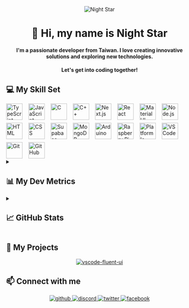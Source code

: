 <div align="center">
  <img src="https://user-images.githubusercontent.com/74038190/212750155-3ceddfbd-19d3-40a3-87af-8d329c8323c4.gif" alt="Night Star" />
</div>

<div align="center">
  <h1>👋 Hi, my name is Night Star</h1>
  <h4>
    I'm a passionate developer from Taiwan. I love creating innovative solutions and exploring new technologies.
  </h4>
  <h4>
    Let's get into coding together!
  </h4>
</div>

## 💻 My Skill Set

<div style="display: flex; flex-wrap: wrap; gap: 8px 16px; justify-content: left;">
  <img src="https://skillicons.dev/icons?i=typescript" height="44" alt="TypeScript" /> <img src="https://skillicons.dev/icons?i=javascript" height="44" alt="JavaScript" /> <img src="https://skillicons.dev/icons?i=c" height="44" alt="C" /> <img src="https://skillicons.dev/icons?i=cpp" height="44" alt="C++" />
  <img src="https://skillicons.dev/icons?i=nextjs" height="44" alt="Next.js" /> <img src="https://skillicons.dev/icons?i=react" height="44" alt="React" /> <img src="https://skillicons.dev/icons?i=materialui" height="44" alt="Material UI" /> <img src="https://skillicons.dev/icons?i=nodejs" height="44" alt="Node.js" /> <img src="https://skillicons.dev/icons?i=html" height="44" alt="HTML" /> <img src="https://skillicons.dev/icons?i=css" height="44" alt="CSS" />
  <img src="https://skillicons.dev/icons?i=supabase" height="44" alt="Supabase" /> <img src="https://skillicons.dev/icons?i=mongodb" height="44" alt="MongoDB" />
  <img src="https://skillicons.dev/icons?i=arduino" height="44" alt="Arduino" /> <img src="https://skillicons.dev/icons?i=raspberrypi" height="44" alt="Raspberry Pi" /> <img src="https://static-00.iconduck.com/assets.00/platformio-icon-128x128-j7bbkjsj.png" height="44" alt="Platform Io" />
  <img src="https://skillicons.dev/icons?i=vscode" height="44" alt="VS Code" /> <img src="https://skillicons.dev/icons?i=git" height="44" alt="Git" /> <img src="https://skillicons.dev/icons?i=github" height="44" alt="GitHub" />
</div>

<details><summary><h2>📊 My Dev Metrics</h2></summary>

<!--START_SECTION:waka-->
![Code Time](http://img.shields.io/badge/Code%20Time-639%20hrs%209%20mins-blue)

![Profile Views](http://img.shields.io/badge/Profile%20Views-41-blue)

**🐱 My GitHub Data** 

> 📦 138.7 kB Used in GitHub's Storage 
 > 
> 🏆 42 Contributions in the Year 2025
 > 
> 💼 Opted to Hire
 > 
> 📜 7 Public Repositories 
 > 
> 🔑 33 Private Repositories 
 > 
**I'm an Early 🐤** 

```text
🌞 Morning                1268 commits        ████░░░░░░░░░░░░░░░░░░░░░   17.29 % 
🌆 Daytime                2888 commits        ██████████░░░░░░░░░░░░░░░   39.39 % 
🌃 Evening                2626 commits        █████████░░░░░░░░░░░░░░░░   35.82 % 
🌙 Night                  550 commits         ██░░░░░░░░░░░░░░░░░░░░░░░   07.50 % 
```
📅 **I'm Most Productive on Monday** 

```text
Monday                   1505 commits        █████░░░░░░░░░░░░░░░░░░░░   20.53 % 
Tuesday                  1009 commits        ███░░░░░░░░░░░░░░░░░░░░░░   13.76 % 
Wednesday                1187 commits        ████░░░░░░░░░░░░░░░░░░░░░   16.19 % 
Thursday                 1075 commits        ████░░░░░░░░░░░░░░░░░░░░░   14.66 % 
Friday                   1253 commits        ████░░░░░░░░░░░░░░░░░░░░░   17.09 % 
Saturday                 756 commits         ███░░░░░░░░░░░░░░░░░░░░░░   10.31 % 
Sunday                   547 commits         ██░░░░░░░░░░░░░░░░░░░░░░░   07.46 % 
```


📊 **This Week I Spent My Time On** 

```text
🕑︎ Time Zone: Asia/Taipei

💬 Programming Languages: 
TypeScript               25 hrs 33 mins      ███████████████████░░░░░░   76.70 % 
SQL                      4 hrs 41 mins       ████░░░░░░░░░░░░░░░░░░░░░   14.11 % 
Other                    1 hr 37 mins        █░░░░░░░░░░░░░░░░░░░░░░░░   04.90 % 
JSON                     50 mins             █░░░░░░░░░░░░░░░░░░░░░░░░   02.53 % 
Markdown                 20 mins             ░░░░░░░░░░░░░░░░░░░░░░░░░   01.02 % 

🔥 Editors: 
VS Code                  33 hrs 18 mins      █████████████████████████   100.00 % 

🐱‍💻 Projects: 
NKUST-FILab              31 hrs 38 mins      ████████████████████████░   95.01 % 
vscode-fluent-ui         1 hr 39 mins        █░░░░░░░░░░░░░░░░░░░░░░░░   04.99 % 

💻 Operating System: 
Windows                  33 hrs 18 mins      █████████████████████████   100.00 % 
```


 Last Updated on 23/01/2025 16:29:17 UTC
<!--END_SECTION:waka-->
</details>

<details><summary><h2>📈 GitHub Stats</h2></summary>
<div align="center" style="display: flex; flex-wrap: wrap; gap: 8px; justify-content: center;">
  <img src="https://github-readme-stats.vercel.app/api?username=night-star04&show_icons=true&locale=en&theme=github_dark_dimmed&hide_border=true&count_private=true" alt="night-star04"  />
  <img src="https://github-readme-stats.vercel.app/api/top-langs?username=night-star04&show_icons=true&locale=en&layout=compact&theme=github_dark_dimmed&hide_border=true" alt="night-star04"  />
</div>
<div align="center">
  <img align="center" src="https://github-readme-streak-stats.herokuapp.com/?user=night-star04&theme=github_dark_dimmed&hide_border=true" alt="night-star04" />
</div>
<div align="center">
  <img align="center" src="https://github-profile-trophy.vercel.app/?username=night-star04&no-bg=true&no-frame=true&margin-w=5&column=-1&theme=dark_lover" alt="night-star04" />
</div>
</details>

## 🚀 My Projects

<div align="center">
  <a href="https://github.com/Night-Star04/vscode-fluent-ui">
    <img align="center" src="https://github-readme-stats.vercel.app/api/pin/?username=night-star04&repo=vscode-fluent-ui&theme=github_dark_dimmed&hide_border=true" alt="vscode-fluent-ui" />
  </a>
</div>

## 📫 Connect with me

<div align="center">
  <a href="https://github.com/Night-Star04" target="_blank">
    <img src=https://img.shields.io/badge/github-%2324292e.svg?&style=for-the-badge&logo=github&logoColor=white alt=github style="margin-bottom: 5px;" />
  </a>
  <a href="https://discordapp.com/users/400275443854344192" target="_blank">
    <img src=https://img.shields.io/badge/Discord-%2324292e.svg?&style=for-the-badge&logo=discord&logoColor=white alt=discord style="margin-bottom: 5px;" />
  </a>
  <a href="https://twitter.com/nights_star_" target="_blank">
    <img src=https://img.shields.io/badge/Twitter-%2324292e.svg?&style=for-the-badge&logo=x&logoColor=white alt=twitter style="margin-bottom: 5px;" />
  </a>
  <a href="https://www.facebook.com/hungwei406" target="_blank">
    <img src=https://img.shields.io/badge/Facebook-%2324292e.svg?&style=for-the-badge&logo=facebook&logoColor=white alt=facebook style="margin-bottom: 5px;" />
  </a>
</div>
